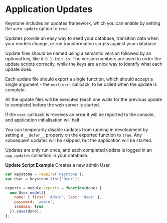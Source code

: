 # Application Updates

Keystone includes an updates framework, which you can enable by setting the `auto update` option to `true`.

Updates provide an easy way to seed your database, transition data when your models change, or run transformation scripts against your database.

Update files should be named using a semantic version followed by an optional key, like `0.0.1-init.js`. The version numbers are used to order the update scripts correctly, while the keys are a nice way to identify what each update does.

Each update file should export a single function, which should accept a single argument - the `next(err)` callback, to be called when the update is complete.

All the update files will be executed (each one waits for the previous update to complete) before the web server is started.

If the `next` callback is receives an error it will be reported to the console, and application initialisation will halt.

You can temporarily disable updates from running in development by setting a `__defer__` property on the exported function to `true`. Any subsequent updates will be skipped, but the application will be started.

Updates are only run once, and each completed update is logged in an `app_updates` collection in your database.

**Update Script Example**
Creates a new admin User

```javascript
var keystone = require('keystone');
var User = keystone.list('User');

exports = module.exports = function(done) {
  new User.model({
    name: { first: 'Admin', last: 'User' },
    password: 'admin',
    isAdmin: true
  }).save(done);
};
```
